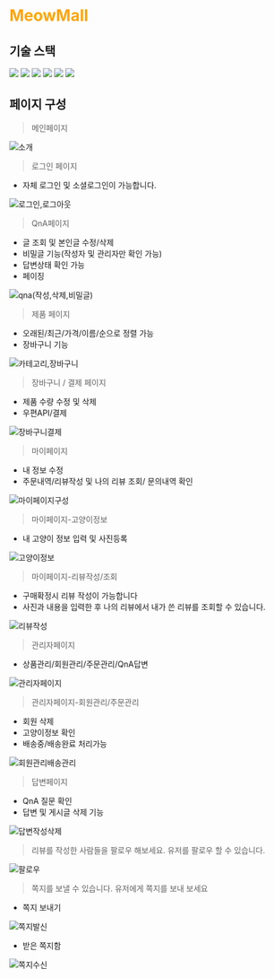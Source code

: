 # <span style="color:orange">MeowMall</span>

## 기술 스택

<img src="https://img.shields.io/badge/html5-E34F26?style=for-the-badge&logo=html5&logoColor=white"> <img src="https://img.shields.io/badge/css-1572B6?style=for-the-badge&logo=css3&logoColor=white">
<img src="https://img.shields.io/badge/javascript-F7DF1E?style=for-the-badge&logo=javascript&logoColor=black">
<img src="https://img.shields.io/badge/vue.js-4FC08D?style=for-the-badge&logo=vue.js&logoColor=white">
<img src="https://img.shields.io/badge/node.js-339933?style=for-the-badge&logo=Node.js&logoColor=white">
<img src="https://img.shields.io/badge/mysql-4479A1?style=for-the-badge&logo=mysql&logoColor=white">

## 페이지 구성

> 메인페이지

![소개](https://github.com/LeeHanJun00/MeowMall/assets/137124830/4ea9710c-995d-4187-9830-c1be249aae6a)  

> 로그인 페이지
- 자체 로그인 및 소셜로그인이 가능합니다.

![로그인,로그아웃](https://github.com/LeeHanJun00/MeowMall/assets/137124830/ccef9bde-7c4e-4b73-b70a-d65fe4984bf7)  


> QnA페이지
- 글 조회 및 본인글 수정/삭제 
- 비밀글 기능(작성자 및 관리자만 확인 가능)
- 답변상태 확인 가능
- 페이징

![qna(작성,삭제,비밀글)](https://github.com/LeeHanJun00/MeowMall/assets/137124830/11d8aa45-5b98-4b42-89bd-999bc0412086)

> 제품 페이지
- 오래된/최근/가격/이름/순으로 정렬 가능
- 장바구니 기능

![카테고리,장바구니](https://github.com/LeeHanJun00/MeowMall/assets/137124830/5eeb53db-4c40-425c-af86-6a01e9dd9052)

> 장바구니 / 결제 페이지
- 제품 수량 수정 및 삭제 <br>
- 우편API/결제 <br>

![장바구니결제](https://github.com/LeeHanJun00/MeowMall/assets/137124830/5fa829e2-bf53-466d-8b30-a2eeea28dfed)

> 마이페이지
- 내 정보 수정 <br>
- 주문내역/리뷰작성 및 나의 리뷰 조회/ 문의내역 확인 <br>

![마이페이지구성](https://github.com/LeeHanJun00/MeowMall/assets/137124830/d7616544-71cf-4f7c-a5a6-bf51c06c6ec8)

> 마이페이지-고양이정보
- 내 고양이 정보 입력 및 사진등록

![고양이정보](https://github.com/LeeHanJun00/MeowMall/assets/137124830/11d3ec0b-8e12-45f2-8b05-f3acdd9f1589)

> 마이페이지-리뷰작성/조회
- 구매확정시 리뷰 작성이 가능합니다
- 사진과 내용을 입력한 후 나의 리뷰에서 내가 쓴 리뷰를 조회할 수 있습니다.

![리뷰작성](https://github.com/LeeHanJun00/MeowMall/assets/137124830/ce7075f6-b076-4b78-abd5-0248895a6c95)

> 관리자페이지
- 상품관리/회원관리/주문관리/QnA답변

![관리자페이지](https://github.com/LeeHanJun00/MeowMall/assets/137124830/315d2188-3a89-4c62-95f0-bc871342a28b)

> 관리자페이지-회원관리/주문관리
- 회원 삭제
- 고양이정보 확인
- 배송중/배송완료 처리가능

![회원관리배송관리](https://github.com/LeeHanJun00/MeowMall/assets/137124830/beef1f9a-14b7-46db-8ddf-4e9c8757a96c)

> 답변페이지
- QnA 질문 확인
- 답변 및 게시글 삭제 기능


![답변작성삭제](https://github.com/LeeHanJun00/MeowMall/assets/137124830/43d3c26e-26b4-4dd6-867a-0ffebf08338e)


> 리뷰를 작성한 사람들을 팔로우 해보세요. 유저를 팔로우 할 수 있습니다.
 
![팔로우](https://user-images.githubusercontent.com/89783182/172997731-9e82cf58-82c6-462a-b19a-550d2b42a7c5.gif)

> 쪽지를 보낼 수 있습니다. 유저에게 쪽지를 보내 보세요
- 쪽지 보내기

![쪽지발신](https://user-images.githubusercontent.com/89783182/172997952-c1e3ce94-b55c-4c5a-90f0-df83746c4a4a.gif)

- 받은 쪽지함

![쪽지수신](https://user-images.githubusercontent.com/89783182/172997975-a42ca952-2137-4330-b4b7-0df3dbe89315.gif)

